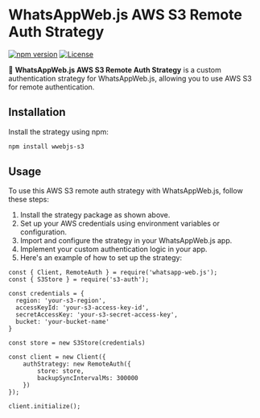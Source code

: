 # WhatsAppWeb.js AWS S3 Remote Auth Strategy

[![npm version](https://img.shields.io/npm/v/wwebjs-s3.svg)](https://www.npmjs.com/package/wwebjs-s3)
[![License](https://img.shields.io/npm/l/wwebjs-s3.svg)](https://github.com/your-username/wwebjs-s3/blob/main/LICENSE)

🚀 **WhatsAppWeb.js AWS S3 Remote Auth Strategy** is a custom authentication strategy for WhatsAppWeb.js, allowing you to use AWS S3 for remote authentication.

## Installation

Install the strategy using npm:

```bash
npm install wwebjs-s3
```

## Usage

To use this AWS S3 remote auth strategy with WhatsAppWeb.js, follow these steps:

1. Install the strategy package as shown above.
2. Set up your AWS credentials using environment variables or configuration.
3. Import and configure the strategy in your WhatsAppWeb.js app.
4. Implement your custom authentication logic in your app.
5. Here's an example of how to set up the strategy:

```javascipt
const { Client, RemoteAuth } = require('whatsapp-web.js');
const { S3Store } = require('s3-auth');

const credentials = {
  region: 'your-s3-region',
  accessKeyId: 'your-s3-access-key-id',
  secretAccessKey: 'your-s3-secret-access-key',
  bucket: 'your-bucket-name'
}

const store = new S3Store(credentials)

const client = new Client({
    authStrategy: new RemoteAuth({
        store: store,
        backupSyncIntervalMs: 300000
    })
});

client.initialize();
```